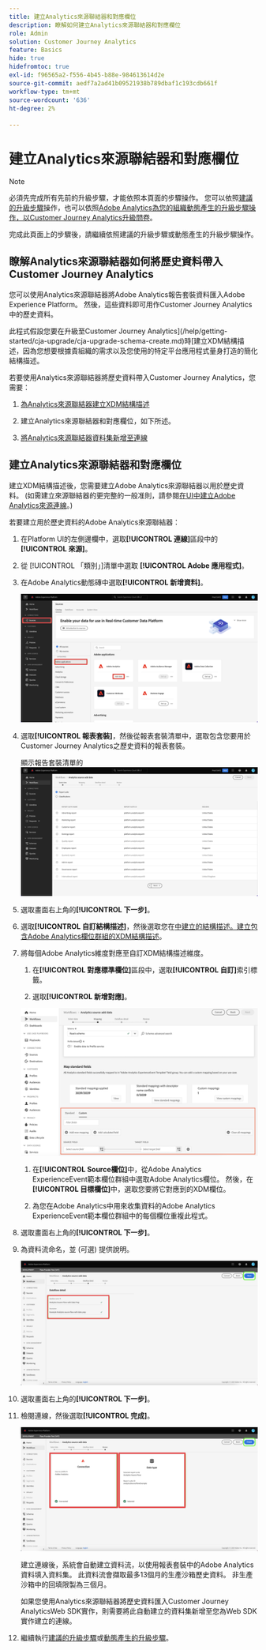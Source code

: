```yaml
---
title: 建立Analytics來源聯結器和對應欄位
description: 瞭解如何建立Analytics來源聯結器和對應欄位
role: Admin
solution: Customer Journey Analytics
feature: Basics
hide: true
hidefromtoc: true
exl-id: f96565a2-f556-4b45-b88e-984613614d2e
source-git-commit: aedf7a2ad41b09521938b789dbaf1c193cdb661f
workflow-type: tm+mt
source-wordcount: '636'
ht-degree: 2%

---
```


# 建立Analytics來源聯結器和對應欄位

>[!NOTE]
> 
>必須先完成所有先前的升級步驟，才能依照本頁面的步驟操作。 您可以依照[建議的升級步驟](/help/getting-started/cja-upgrade/cja-upgrade-recommendations.md#recommended-upgrade-steps-for-most-organizations)操作，也可以依照[Adobe Analytics為您的組織動態產生的升級步驟操作，以Customer Journey Analytics升級問卷](https://gigazelle.github.io/cja-ttv/)。
>
>完成此頁面上的步驟後，請繼續依照建議的升級步驟或動態產生的升級步驟操作。

## 瞭解Analytics來源聯結器如何將歷史資料帶入Customer Journey Analytics

您可以使用Analytics來源聯結器將Adobe Analytics報告套裝資料匯入Adobe Experience Platform。 然後，這些資料即可用作Customer Journey Analytics中的歷史資料。

此程式假設您要在升級至Customer Journey Analytics](/help/getting-started/cja-upgrade/cja-upgrade-schema-create.md)時[建立XDM結構描述，因為您想要根據貴組織的需求以及您使用的特定平台應用程式量身打造的簡化結構描述。

若要使用Analytics來源聯結器將歷史資料帶入Customer Journey Analytics，您需要：

1. [為Analytics來源聯結器建立XDM結構描述](/help/getting-started/cja-upgrade/cja-upgrade-source-connector-schema.md)

1. 建立Analytics來源聯結器和對應欄位，如下所述。

1. [將Analytics來源聯結器資料集新增至連線](/help/getting-started/cja-upgrade/cja-upgrade-source-connector-dataset.md)

## 建立Analytics來源聯結器和對應欄位

建立XDM結構描述後，您需要建立Adobe Analytics來源聯結器以用於歷史資料。 (如需建立來源聯結器的更完整的一般准則，請參閱[在UI中建立Adobe Analytics來源連線](https://experienceleague.adobe.com/docs/experience-platform/sources/ui-tutorials/create/adobe-applications/analytics.html?lang=zh-Hant)。)

若要建立用於歷史資料的Adobe Analytics來源聯結器：

1. 在Platform UI的左側邊欄中，選取&#x200B;**[!UICONTROL 連線]**&#x200B;區段中的&#x200B;**[!UICONTROL 來源]**。

1. 從 [!UICONTROL 「類別」]清單中選取 **[!UICONTROL Adobe 應用程式]**。

1. 在Adobe Analytics動態磚中選取&#x200B;**[!UICONTROL 新增資料]**。

   ![已選取來源的Adobe Experience Platform視窗，同時反白顯示Adobe應用程式和新增資料。](./assets/sources-overview.png)

1. 選取&#x200B;**[!UICONTROL 報表套裝]**，然後從報表套裝清單中，選取包含您要用於Customer Journey Analytics之歷史資料的報表套裝。

   顯示報告套裝清單的![Adobe Experience Platform視窗](./assets/report-suites.png)

1. 選取畫面右上角的&#x200B;**[!UICONTROL 下一步]**。

1. 選取&#x200B;**[!UICONTROL 自訂結構描述]**，然後選取您在[中建立的結構描述。建立包含Adobe Analytics欄位群組的XDM結構描述](/help/getting-started/cja-upgrade/cja-upgrade-source-connector-schema.md)。<!-- Deleted this, because I changed this from choosing the default schemawe're pointing them now at the schema they just created: "Adobe Experience Platform  automatically creates the schema and the corresponding dataset to map all standard fields from the selected Adobe Analytics report suite." -->

   <!-- add screenshot -->

1. 將每個Adobe Analytics維度對應至自訂XDM結構描述維度。

   1. 在&#x200B;**[!UICONTROL 對應標準欄位]**&#x200B;區段中，選取&#x200B;**[!UICONTROL 自訂]**&#x200B;索引標籤。

   1. 選取&#x200B;**[!UICONTROL 新增對應]**。

   ![對應結構描述欄位](assets/schema-mapping.png)

   1. 在&#x200B;**[!UICONTROL Source欄位]**&#x200B;中，從Adobe Analytics ExperienceEvent範本欄位群組中選取Adobe Analytics欄位。 然後，在&#x200B;**[!UICONTROL 目標欄位]**&#x200B;中，選取您要將它對應到的XDM欄位。

   1. 為您在Adobe Analytics中用來收集資料的Adobe Analytics ExperienceEvent範本欄位群組中的每個欄位重複此程式。

1. 選取畫面右上角的&#x200B;**[!UICONTROL 下一步]**。

1. 為資料流命名，並 (可選) 提供說明。

   ![Adobe Experience Platform視窗醒目提示資料流詳細資料區段](./assets/dataflow-detail.png)

1. 選取畫面右上角的&#x200B;**[!UICONTROL 下一步]**。

1. 檢閱連線，然後選取&#x200B;**[!UICONTROL 完成]**。

   ![Adobe Experience Platform視窗醒目提示要檢閱的連線和資料型別區段](./assets/review.png)

   建立連線後，系統會自動建立資料流，以使用報表套裝中的Adobe Analytics資料填入資料集。 此資料流會擷取最多13個月的生產沙箱歷史資料。 非生產沙箱中的回填限製為三個月。

   如果您使用Analytics來源聯結器將歷史資料匯入Customer Journey AnalyticsWeb SDK實作，則需要將此自動建立的資料集新增至您為Web SDK實作建立的連線。

1. 繼續執行[建議的升級步驟](/help/getting-started/cja-upgrade/cja-upgrade-recommendations.md#recommended-upgrade-steps-for-most-organizations)或[動態產生的升級步驟](https://gigazelle.github.io/cja-ttv/)。
